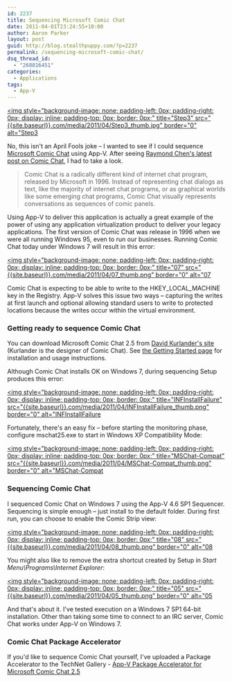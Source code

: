 ```yaml
---
id: 2237
title: Sequencing Microsoft Comic Chat
date: 2011-04-01T23:24:55+10:00
author: Aaron Parker
layout: post
guid: http://blog.stealthpuppy.com/?p=2237
permalink: /sequencing-microsoft-comic-chat/
dsq_thread_id:
  - "268816451"
categories:
  - Applications
tags:
  - App-V
---
```

[<img style="background-image: none; padding-left: 0px; padding-right: 0px; display: inline; padding-top: 0px; border: 0px;" title="Step3" src="{{site.baseurl}}.com/media/2011/04/Step3_thumb.jpg" border="0" alt="Step3]({{site.baseurl}}/media/2011/04/Step3.jpg)

No, this isn't an April Fools joke – I wanted to see if I could sequence [Microsoft Comic Chat](http://en.wikipedia.org/wiki/Microsoft_Comic_Chat) using App-V. After seeing [Raymond Chen's latest post on Comic Chat](http://blogs.msdn.com/b/oldnewthing/archive/2011/04/01/10148494.aspx), I had to take a look.

> Comic Chat is a radically different kind of internet chat program, released by Microsoft in 1996. Instead of representing chat dialogs as text, like the majority of internet chat programs, or as graphical worlds like some emerging chat programs, Comic Chat visually represents conversations as sequences of comic panels.

Using App-V to deliver this application is actually a great example of the power of using any application virtualization product to deliver your legacy applications. The first version of Comic Chat was release in 1996 when we were all running Windows 95, even to run our businesses. Running Comic Chat today under Windows 7 will result in this error:

[<img style="background-image: none; padding-left: 0px; padding-right: 0px; display: inline; padding-top: 0px; border: 0px;" title="07" src="{{site.baseurl}}.com/media/2011/04/07_thumb.png" border="0" alt="07]({{site.baseurl}}/media/2011/04/07.png)

Comic Chat is expecting to be able to write to the HKEY\_LOCAL\_MACHINE key in the Registry. App-V solves this issue two ways – capturing the writes at first launch and optional allowing standard users to write to protected locations because the writes occur within the virtual environment.

### Getting ready to sequence Comic Chat

You can download Microsoft Comic Chat 2.5 from [David Kurlander's site](http://kurlander.net/DJ/Projects/ComicChat/resources.html) (Kurlander is the designer of Comic Chat). See [the Getting Started page](http://kurlander.net/DJ/Projects/ComicChat/GettingStarted.html) for installation and usage instructions.

Although Comic Chat installs OK on Windows 7, during sequencing Setup produces this error:

[<img style="background-image: none; padding-left: 0px; padding-right: 0px; display: inline; padding-top: 0px; border: 0px;" title="INFInstallFailure" src="{{site.baseurl}}.com/media/2011/04/INFInstallFailure_thumb.png" border="0" alt="INFInstallFailure]({{site.baseurl}}/media/2011/04/INFInstallFailure.png)

Fortunately, there's an easy fix – before starting the monitoring phase, configure mschat25.exe to start in Windows XP Compatibility Mode:

[<img style="background-image: none; padding-left: 0px; padding-right: 0px; display: inline; padding-top: 0px; border: 0px;" title="MSChat-Compat" src="{{site.baseurl}}.com/media/2011/04/MSChat-Compat_thumb.png" border="0" alt="MSChat-Compat]({{site.baseurl}}/media/2011/04/MSChat-Compat.png)

### Sequencing Comic Chat

I sequenced Comic Chat on Windows 7 using the App-V 4.6 SP1 Sequencer. Sequencing is simple enough – just install to the default folder. During first run, you can choose to enable the Comic Strip view:

[<img style="background-image: none; padding-left: 0px; padding-right: 0px; display: inline; padding-top: 0px; border: 0px;" title="08" src="{{site.baseurl}}.com/media/2011/04/08_thumb.png" border="0" alt="08]({{site.baseurl}}/media/2011/04/08.png)

You might also like to remove the extra shortcut created by Setup in _Start Menu\Programs\Internet Explorer_:

[<img style="background-image: none; padding-left: 0px; padding-right: 0px; display: inline; padding-top: 0px; border: 0px;" title="05" src="{{site.baseurl}}.com/media/2011/04/05_thumb.png" border="0" alt="05]({{site.baseurl}}/media/2011/04/05.png)

And that's about it. I've tested execution on a Windows 7 SP1 64-bit installation. Other than taking some time to connect to an IRC server, Comic Chat works under App-V on Windows 7.

### Comic Chat Package Accelerator

If you'd like to sequence Comic Chat yourself, I've uploaded a Package Accelerator to the TechNet Gallery - [App-V Package Accelerator for Microsoft Comic Chat 2.5](http://gallery.technet.microsoft.com/Package-Accelerator-for-97080d2c)